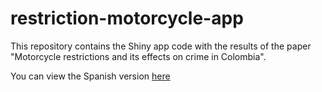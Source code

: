 # restriction-motorcycle-app

This repository contains the Shiny app code with the results of the paper "Motorcycle restrictions and its effects on crime in Colombia".


You can view the Spanish version [here](https://papers.ssrn.com/sol3/papers.cfm?abstract_id=3659686) 